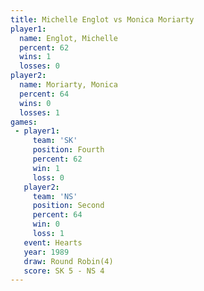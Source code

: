 ```yaml
---
title: Michelle Englot vs Monica Moriarty
player1:                
  name: Englot, Michelle
  percent: 62           
  wins: 1               
  losses: 0             
player2:                
  name: Moriarty, Monica
  percent: 64           
  wins: 0               
  losses: 1             
games:
 - player1:          
     team: 'SK'      
     position: Fourth
     percent: 62     
     win: 1          
     loss: 0         
   player2:          
     team: 'NS'      
     position: Second
     percent: 64     
     win: 0          
     loss: 1         
   event: Hearts       
   year: 1989          
   draw: Round Robin(4)
   score: SK 5 - NS 4  
---
```

